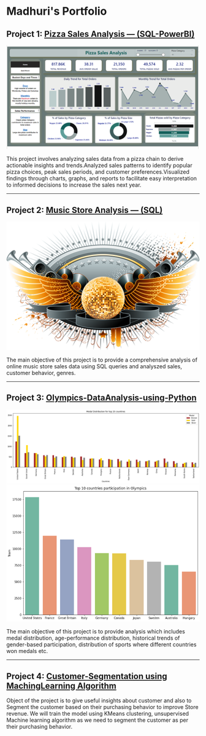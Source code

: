 # Madhuri's Portfolio

## Project 1: [Pizza Sales Analysis — (SQL-PowerBI)](https://github.com/madhurilm/Pizza-Sales-Analysis-SQL-PowerBI-)

![](./images/pizzasales.png)

This project involves analyzing sales data from a pizza chain to derive actionable insights and trends.Analyzed sales patterns to identify popular pizza choices, peak sales periods, and customer preferences.Visualized findings through charts, graphs, and reports to facilitate easy interpretation to informed decisions to increase the sales next year.

---

## Project 2: [Music Store Analysis — (SQL)](https://github.com/madhurilm/Music-Store-Analysis-SQL-)

![](./images/music-store.png)

The main objective of this project is to provide a comprehensive analysis of online music store sales data using SQL queries and analyszed sales, customer behavior, genres.

---

## Project 3: [Olympics-DataAnalysis-using-Python](https://github.com/madhurilm/Olympics-DataAnalysis-using-Python)

![](./images/Medaldistributionoftop20countries.png) ![](./images/Top10countriesparticipation.png)

The main objective of this project is to provide analysis which includes medal distribution, age-performance distribution, historical trends of gender-based participation, distribution of sports where different countries won medals etc.

---

## Project 4: [Customer-Segmentation using MachingLearning Algorithm](https://github.com/madhurilm/Customer-Segmentation)

Object of the project is to give useful insights about customer and also to Segment the customer based on their purchasing behavior to improve Store revenue. We will train the model using KMeans clustering, unsupervised Machine learning algorithm as we need to segment the customer as per their purchasing behavior.
